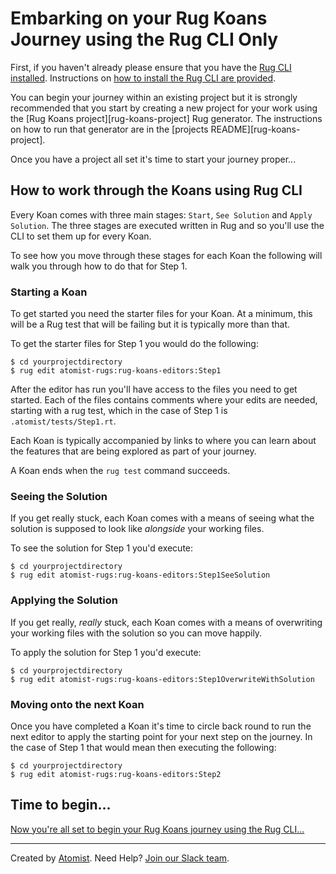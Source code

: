 # Embarking on your Rug Koans Journey using the Rug CLI Only

First, if you haven't already please ensure that you have the [Rug CLI][rug-cli] [installed][rug-cli-install]. Instructions on [how to install the Rug CLI are provided][rug-cli-install].

[rug-cli]: https://github.com/atomist/rug-cli
[rug-cli-install]: http://docs.atomist.com/rug/rug-cli/rug-cli-install/]

You can begin your journey within an existing project but it is strongly recommended that you start by creating a new project for your work using the [Rug Koans project][rug-koans-project] Rug generator. The instructions on how to run that generator are in the [projects README][rug-koans-project].

Once you have a project all set it's time to start your journey proper...

## How to work through the Koans using Rug CLI

Every Koan comes with three main stages: `Start`, `See Solution` and `Apply Solution`. The three stages are executed written in Rug and so you'll use the CLI to set them up for every Koan.

To see how you move through these stages for each Koan the following will walk you through how to do that for Step 1.

### Starting a Koan

To get started you need the starter files for your Koan. At a minimum, this will be a Rug test that will be failing but it is typically more than that.

To get the starter files for Step 1 you would do the following:

```
$ cd yourprojectdirectory
$ rug edit atomist-rugs:rug-koans-editors:Step1
```

After the editor has run you'll have access to the files you need to get started. Each of the files contains comments where your edits are needed, starting with a rug test, which in the case of Step 1 is `.atomist/tests/Step1.rt`.

Each Koan is typically accompanied by links to where you can learn about the features that are being explored as part of your journey.

A Koan ends when the `rug test` command succeeds.

### Seeing the Solution

If you get really stuck, each Koan comes with a means of seeing what the solution is supposed to look like *alongside* your working files.

To see the solution for Step 1 you'd execute:

```
$ cd yourprojectdirectory
$ rug edit atomist-rugs:rug-koans-editors:Step1SeeSolution
```

### Applying the Solution

If you get really, *really* stuck, each Koan comes with a means of overwriting your working files with the solution so you can move happily.

To apply the solution for Step 1 you'd execute:

```
$ cd yourprojectdirectory
$ rug edit atomist-rugs:rug-koans-editors:Step1OverwriteWithSolution
```

### Moving onto the next Koan

Once you have completed a Koan it's time to circle back round to run the next editor to apply the starting point for your next step on the journey. In the case of Step 1 that would mean then executing the following:

```
$ cd yourprojectdirectory
$ rug edit atomist-rugs:rug-koans-editors:Step2
```

## Time to begin...

[Now you're all set to begin your Rug Koans journey using the Rug CLI...](koanscli.md)

---
Created by [Atomist][atomist].
Need Help?  [Join our Slack team][slack].

[atomist]: https://www.atomist.com/
[slack]: https://join.atomist.com/
